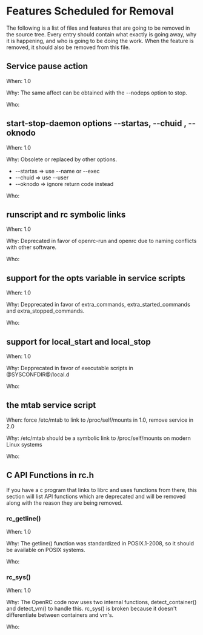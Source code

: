 # Features Scheduled for Removal

The following is a list of files and features that are going to be removed in
the source tree.  Every entry should contain what exactly is going away, why it
is happening, and who is going to be doing the work.  When the feature is
removed, it should also be removed from this file.

## Service pause action

When: 1.0

Why: The same affect can be obtained with the --nodeps option to stop.

Who:

## start-stop-daemon options --startas, --chuid , --oknodo

When: 1.0

Why: Obsolete or replaced by other options.

* --startas => use --name or --exec
* --chuid => use --user
* --oknodo => ignore return code instead

Who:

## runscript and rc symbolic links

When: 1.0

Why: Deprecated in favor of openrc-run and openrc due to naming
	 conflicts with other software.

Who:

## support for the opts variable in service scripts

When: 1.0

Why: Depprecated in favor of extra_commands, extra_started_commands
	 and extra_stopped_commands.

Who:

## support for local_start and local_stop

When: 1.0

Why: Depprecated in favor of executable scripts in @SYSCONFDIR@/local.d

Who:

## the mtab service script

When: force /etc/mtab to link to /proc/self/mounts in 1.0, remove
	  service in 2.0

Why: /etc/mtab should be a symbolic link to /proc/self/mounts on modern
	 Linux systems

Who:

## C API Functions in rc.h

If you have a c program that links to librc and uses functions from
there, this section will list API functions which are deprecated and
will be removed along with the reason they are being removed.

### rc_getline()

When: 1.0

Why: The getline() function was standardized in POSIX.1-2008, so it
	 should be available on POSIX systems.

Who:

### rc_sys()

When: 1.0

Why: The OpenRC code now uses two internal functions, detect_container()
	 and detect_vm() to handle this. rc_sys() is broken because it
	 doesn't differentiate between containers and vm's.

Who:

